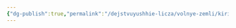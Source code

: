 ```yaml
---
{"dg-publish":true,"permalink":"/dejstvuyushhie-licza/volnye-zemli/kiris-brekher-lodur/","dgPassFrontmatter":true}
---
```


